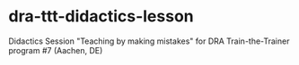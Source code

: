 # dra-ttt-didactics-lesson
Didactics Session "Teaching by making mistakes" for DRA Train-the-Trainer program #7 (Aachen, DE)
